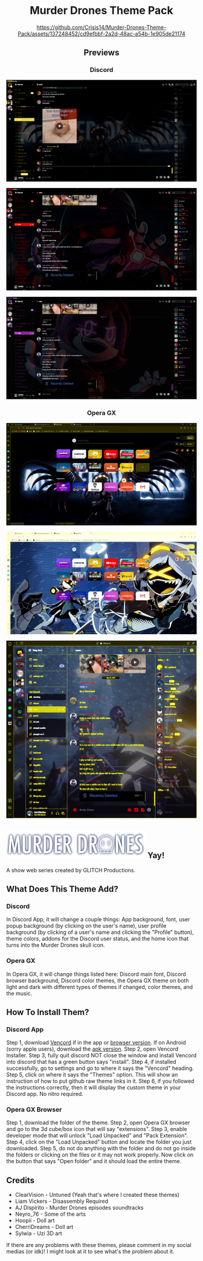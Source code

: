 <div align="center">

# Murder Drones Theme Pack

https://github.com/Crisis14/Murder-Drones-Theme-Pack/assets/137248452/cd9efbbf-2a2d-48ac-a54b-1e905de21174

## Previews

### Discord

![MD Preview2](https://github.com/Crisis14/Murder-Drones-Theme-Pack/blob/main/Preview/Murder%20Drones%20Theme%20Preview.png)

![MD Preview3](https://github.com/Crisis14/Murder-Drones-Theme-Pack/blob/main/Preview/Murder%20Drones%20Theme%20Preview%202.png)

![MD Preview4](https://github.com/Crisis14/Murder-Drones-Theme-Pack/blob/main/Preview/Murder%20Drones%20Theme%20Preview%203.png)

### Opera GX

![MD Preview5](https://github.com/Crisis14/Murder-Drones-Theme-Pack/blob/main/Preview/Opera%20GX%20Preview.png)

![MD Preview6](https://github.com/Crisis14/Murder-Drones-Theme-Pack/blob/main/Preview/Opera%20GX%20Preview%202.png)

![MD Preview7](https://github.com/Crisis14/Murder-Drones-Theme-Pack/blob/main/Preview/Opera%20GX%20Preview%203.png)

</div>

## ![Murder Drones Logo](https://github.com/Crisis14/Murder-Drones-Theme-Pack/blob/main/Preview/Murder%20Drones%20Transparent%20Logo.png) Yay!

A show web series created by GLITCH Productions.

## What Does This Theme Add?

### Discord

In Discord App, it will change a couple things: App background, font, user popup background (by clicking on the user's name), user profile background (by clicking of a user's name and clicking the "Profile" button), theme colors, addons for the Discord user status, and the home icon that turns into the Murder Drones skull icon. 

### Opera GX

In Opera GX, it will change things listed here: Discord main font, Discord browser background, Discord color themes, the Opera GX theme on both light and dark with different types of themes if changed, color themes, and the music.

## How To Install Them?

### Discord App

Step 1, download [Vencord](https://github.com/Vendicated/Vencord) if in the app or [browser version](https://chrome.google.com/webstore/detail/vencord-web/cbghhgpcnddeihccjmnadmkaejncjndb). If on Android (sorry apple users), download the [apk version](https://github.com/Vencord/Android/releases/tag/v1.0.6). Step 2, open Vencord Installer. Step 3, fully quit discord NOT close the window and install Vencord into discord that has a green button says "install". Step 4, if installed successfully, go to settings and go to where it says the "Vencord" heading. Step 5, click on where it says the "Themes" option. This will show an instruction of how to put github raw theme links in it. Step 6, if you followed the instructions correctly, then it will display the custom theme in your Discord app. No nitro required.

### Opera GX Browser

Step 1, download the folder of the theme. Step 2, open Opera GX browser and go to the 3d cube/box icon that will say "extensions". Step 3, enable developer mode that will unlock "Load Unpacked" and "Pack Extension". Step 4, click on the "Load Unpacked" button and locate the folder you just downloaded. Step 5, do not do anything with the folder and do not go inside the folders or clicking on the files or it may not work properly. Now click on the button that says "Open folder" and it should load the entire theme.

## Credits

* ClearVision - Untuned (Yeah that's where I created these themes)
* Liam Vickers - Disassembly Required
* AJ Dispirito - Murder Drones episodes soundtracks
* Neyro_76 - Some of the arts
* Hoopii - Doll art
* CherriDreams - Doll art
* Sylwia - Uzi 3D art

If there are any problems with these themes, please comment in my social medias (or idk)! I might look at it to see what's the problem about it.
